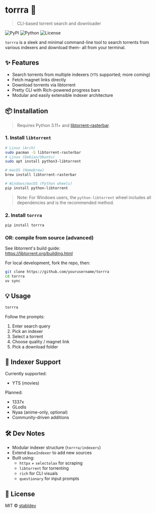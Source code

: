 # torrra 🎯

> CLI-based torrent search and downloader

![PyPI](https://img.shields.io/pypi/v/torrra)
![Python](https://img.shields.io/pypi/pyversions/torrra)
![License](https://img.shields.io/github/license/stabldev/torrra)

`torrra` is a sleek and minimal command-line tool to search torrents from various indexers and download them- all from your terminal.

## ✨ Features

- Search torrents from multiple indexers (`YTS` supported; more coming)
- Fetch magnet links directly
- Download torrents via libtorrent
- Pretty CLI with Rich-powered progress bars
- Modular and easily extensible indexer architecture

## 📦 Installation

> Requires Python 3.11+ and [libtorrent-rasterbar](https://libtorrent.org/).

### 1. Install `libtorrent`

```bash
# Linux (Arch)
sudo pacman -S libtorrent-rasterbar
# Linux (Debian/Ubuntu)
sudo apt install python3-libtorrent

# macOS (Homebrew)
brew install libtorrent-rasterbar

# Windows/macOS (Python wheels)
pip install python-libtorrent
```

> Note: For Windows users, the `python-libtorrent` wheel includes all dependencies and is the recommended method.

### 2. Install `torrra`
```bash
pip install torrra
```

### OR: compile from source (advanced)

See libtorrent's build guide:  
https://libtorrent.org/building.html

For local development, fork the repo, then:

```bash
git clone https://github.com/yourusername/torrra
cd torrra
uv sync
```

## 💡 Usage

```bash
torrra
```

Follow the prompts:

1. Enter search query
2. Pick an indexer
3. Select a torrent
4. Choose quality / magnet link
5. Pick a download folder
 
## 🧩 Indexer Support

Currently supported:

- YTS (movies)

Planned:

- 1337x
- GLodls
- Nyaa (anime-only, optional)
- Community-driven additions

## 🛠️ Dev Notes

- Modular indexer structure (`torrra/indexers`)
- Extend `BaseIndexer` to add new sources
- Built using:
  - `httpx` + `selectolax` for scraping
  - `libtorrent` for torrenting
  - `rich` for CLI visuals
  - `questionary` for input prompts

## 📜 License

MIT © [stabldev](https://github.com/stabldev)
